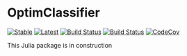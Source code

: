 # OptimClassifier

[![Stable](https://img.shields.io/badge/docs-stable-blue.svg)](https://economistgame.github.io/OptimClassifier.jl/stable)
[![Latest](https://img.shields.io/badge/docs-latest-blue.svg)](https://economistgame.github.io/OptimClassifier.jl/latest)
[![Build Status](https://travis-ci.org/economistgame/OptimClassifier.jl.svg?branch=master)](https://travis-ci.org/economistgame/OptimClassifier.jl)
[![Build Status](https://ci.appveyor.com/api/projects/status/github/economistgame/OptimClassifier.jl?svg=true)](https://ci.appveyor.com/project/economistgame/OptimClassifier-jl)
[![CodeCov](https://codecov.io/gh/economistgame/OptimClassifier.jl/branch/master/graph/badge.svg)](https://codecov.io/gh/economistgame/OptimClassifier.jl)

This Julia package is in construction
